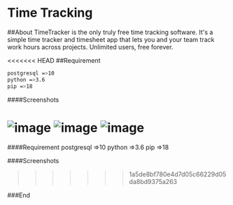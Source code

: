 # Time Tracking
##About
TimeTracker is the only truly free time tracking software. It's a simple time tracker and timesheet app that lets you and your team track work hours across projects. Unlimited users, free forever.

<<<<<<< HEAD
##Requirement
```bash
postgresql =>10
python =>3.6
pip =>18
```


####Screenshots

![image](https://github.com/AahmetTURGUT/TimeTracking/tree/master/app/static/img/home.png)
![image](https://github.com/AahmetTURGUT/TimeTracking/tree/master/app/static/img/report.png)
![image](https://github.com/AahmetTURGUT/TimeTracking/tree/master/app/static/img/tasks.png)
=======
####Requirement
	postgresql =>10
	python =>3.6
	pip =>18

####Screenshots

>>>>>>> 1a5de8bf780e4d7d05c66229d05da8bd9375a263








###End
